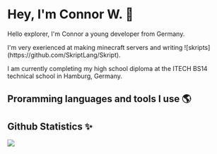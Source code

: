 <h1>Hey, I'm Connor W. 👋</h1>
<p>Hello explorer, I'm Connor a young developer from Germany.</p>
<p>I'm very exerienced at making minecraft servers and writing ![skripts](https://github.com/SkriptLang/Skript).</p>

<p>I am currently completing my high school diploma at the ITECH BS14 technical school in Hamburg, Germany.</p>

<h2>Proramming languages and tools I use 🌎</h2>

<h2>Github Statistics ✨</h2>
<img src='https://github-readme-stats.vercel.app/api?username=sluhtie&show_icons=true&theme=radical&hide_rank=true' />

<!--
**sluhtie/sluhtie** is a ✨ _special_ ✨ repository because its `README.md` (this file) appears on your GitHub profile.

Here are some ideas to get you started:

- 🔭 I’m currently working on ...
- 🌱 I’m currently learning ...
- 👯 I’m looking to collaborate on ...
- 🤔 I’m looking for help with ...
- 💬 Ask me about ...
- 📫 How to reach me: ...
- 😄 Pronouns: ...
- ⚡ Fun fact: ...
-->
